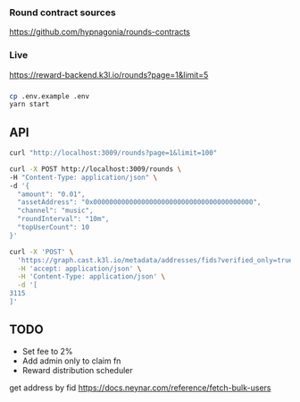 ### Round contract sources
https://github.com/hypnagonia/rounds-contracts

### Live
https://reward-backend.k3l.io/rounds?page=1&limit=5

### 
```bash
cp .env.example .env
yarn start
```

## API

```bash
curl "http://localhost:3009/rounds?page=1&limit=100"
```

```bash
curl -X POST http://localhost:3009/rounds \
-H "Content-Type: application/json" \
-d '{
  "amount": "0.01",
  "assetAddress": "0x0000000000000000000000000000000000000000",
  "channel": "music",
  "roundInterval": "10m",
  "topUserCount": 10
}'
```

```bash
curl -X 'POST' \
  'https://graph.cast.k3l.io/metadata/addresses/fids?verified_only=true' \
  -H 'accept: application/json' \
  -H 'Content-Type: application/json' \
  -d '[
3115
]'
```

## TODO

* Set fee to 2%
* Add admin only to claim fn
* Reward distribution scheduler


get address by fid
https://docs.neynar.com/reference/fetch-bulk-users



